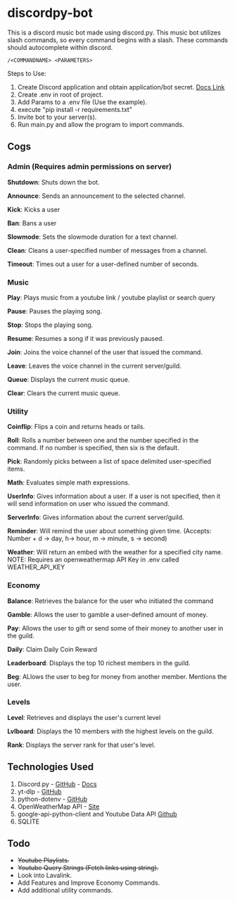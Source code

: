 # discordpy-bot

This is a discord music bot made using discord.py. This music bot utilizes slash commands, so every command begins with a slash. These commands should autocomplete within discord.

```
/<COMMANDNAME> <PARAMETERS>
```

Steps to Use:

1. Create Discord application and obtain application/bot secret. [Docs Link](https://discordpy.readthedocs.io/en/stable/discord.html)
2. Create .env in root of project.
3. Add Params to a .env file (Use the example).
4. execute "pip install -r requirements.txt"
5. Invite bot to your server(s).
6. Run main.py and allow the program to import commands.

## Cogs

### Admin (Requires admin permissions on server)

**Shutdown**: Shuts down the bot.

**Announce**: Sends an announcement to the selected channel.

**Kick**: Kicks a user

**Ban**: Bans a user

**Slowmode**: Sets the slowmode duration for a text channel.

**Clean**: Cleans a user-specified number of messages from a channel.

**Timeout**: Times out a user for a user-defined number of seconds.

### Music

**Play**: Plays music from a youtube link / youtube playlist or search query

**Pause**: Pauses the playing song.

**Stop**: Stops the playing song.

**Resume**: Resumes a song if it was previously paused.

**Join**: Joins the voice channel of the user that issued the command.

**Leave**: Leaves the voice channel in the current server/guild.

**Queue**: Displays the current music queue.

**Clear**: Clears the current music queue.

### Utility

**Coinflip**: Flips a coin and returns heads or tails.

**Roll**: Rolls a number between one and the number specified in the command. If no number is specified, then six is the default.

**Pick**: Randomly picks between a list of space delimited user-specified items.

**Math**: Evaluates simple math expressions.

**UserInfo**: Gives information about a user. If a user is not specified, then it will send information on user who issued the command.

**ServerInfo**: Gives information about the current server/guild.

**Reminder**: Will remind the user about something given time. (Accepts: Number + d -> day, h-> hour, m -> minute, s -> second)

**Weather**: Will return an embed with the weather for a specified city name.
NOTE: Requires an openweathermap API Key in .env called WEATHER_API_KEY

### Economy

**Balance**: Retrieves the balance for the user who initiated the command

**Gamble**: Allows the user to gamble a user-defined amount of money.

**Pay**: Allows the user to gift or send some of their money to another user in the guild.

**Daily**: Claim Daily Coin Reward

**Leaderboard**: Displays the top 10 richest members in the guild.

**Beg**: ALlows the user to beg for money from another member. Mentions the user.

### Levels

**Level**: Retrieves and displays the user's current level

**Lvlboard**: Displays the 10 members with the highest levels on the guild.

**Rank**: Displays the server rank for that user's level.

## Technologies Used

1. Discord.py - [GitHub](https://github.com/Rapptz/discord.py) - [Docs](https://discordpy.readthedocs.io/)
2. yt-dlp - [GitHub](https://github.com/yt-dlp/yt-dlp)
3. python-dotenv - [GitHub](https://github.com/yt-dlp/yt-dlp)
4. OpenWeatherMap API - [Site](https://openweathermap.org/api)
5. google-api-python-client and Youtube Data API [Github](https://github.com/googleapis/google-api-python-client)
6. SQLITE

## Todo

- ~~Youtube Playlists.~~
- ~~Youtube Query Strings (Fetch links using string).~~
- Look into Lavalink.
- Add Features and Improve Economy Commands.
- Add additional utility commands.

